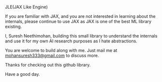 JLE(JAX Like Engine)

If you are familiar with JAX, and you are not interested in learning about the internals, please continue to use JAX as JAX is one of the best ML library existing. 

I, Suresh Neethimohan, building this small library to understand the internals and use it for my own AI research purposes as I hate abstractions.

You are welcome to build along with me. Just mail me at mohansuresh333@gmail.com to discuss more. 

Thanks for checking out this github library. 

Have a good day.
